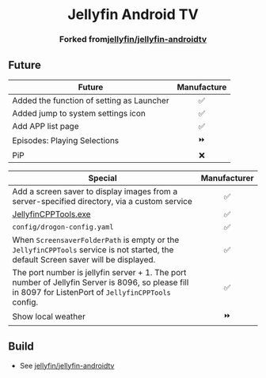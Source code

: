 <h1 align="center">Jellyfin Android TV</h1>
<h3 align="center">Forked from<a href="https://github.com/jellyfin/jellyfin-androidtv">jellyfin/jellyfin-androidtv</a></h3>

## Future

| Future                                    | Manufacture |
|-------------------------------------------|:-----------:|
| Added the function of setting as Launcher |      ✅      |
| Added jump to system settings icon        |      ✅      |
| Add APP list page                         |      ✅      |
| Episodes: Playing Selections              |      ⏩      |
| PiP                                       |      ❌      |

| Special                                                                                                                                                          | Manufacturer |
|------------------------------------------------------------------------------------------------------------------------------------------------------------------|:------------:|
| Add a screen saver to display images from a server-specified directory, via a custom service                                                                     |      ✅       |
| [JellyfinCPPTools.exe](https://github.com/lovewlever/jellyfin-androidtv-launcher/releases/download/v0.3.0-beta/JellyfinToolsServer-windows-amd64-0.3.0-beta.zip) |      ✅       |
| ```config/drogon-config.yaml ```                                                                                                                                 |      ✅       |
| When ```ScreensaverFolderPath``` is empty or the ```JellyfinCPPTools``` service is not started, the default Screen saver will be displayed.                      |      ✅       |
| The port number is jellyfin server + 1. The port number of Jellyfin Server is 8096, so please fill in 8097 for ListenPort of ```JellyfinCPPTools``` config.      |      ✅       |
| Show local weather                                                                                                                                               |      ⏩       |

## Build

- See <a href="https://github.com/jellyfin/jellyfin-androidtv">jellyfin/jellyfin-androidtv</a>
